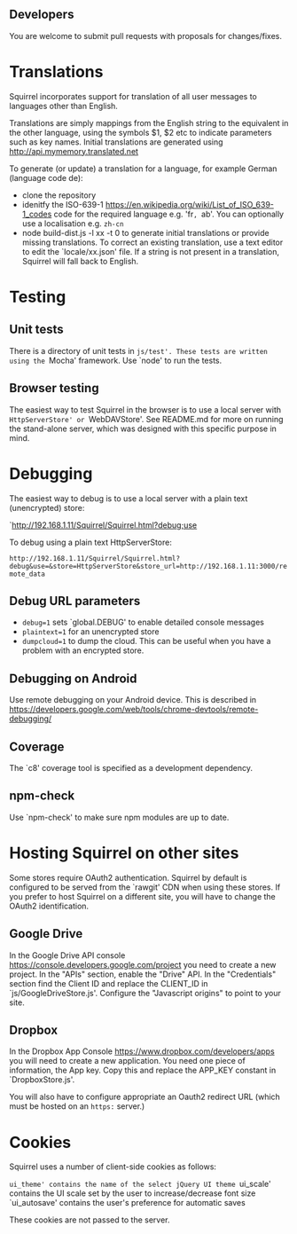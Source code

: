 ## Developers

You are welcome to submit pull requests with proposals for changes/fixes.

# Translations

Squirrel incorporates support for translation of all user messages to
languages other than English.

Translations are simply mappings from the English string to the equivalent
in the other language, using the symbols $1, $2 etc to indicate parameters
such as key names. Initial translations are generated using
http://api.mymemory.translated.net

To generate (or update) a translation for a language, for example German
(language code de):
- clone the repository
- idenitfy the ISO-639-1 https://en.wikipedia.org/wiki/List_of_ISO_639-1_codes code for the required language e.g. 'fr`, `ab'. You can optionally use a localisation e.g. `zh-cn`
- node build-dist.js -l xx -t 0
to generate initial translations or provide missing translations. To correct an existing translation, use a text editor to edit the `locale/xx.json' file. If a string is not present in a translation, Squirrel will fall back to English.

# Testing

## Unit tests

There is a directory of unit tests in `js/test'. These tests are written using the `Mocha' framework. Use `node' to run the tests.

## Browser testing

The easiest way to test Squirrel in the browser is to use a local server
with `HttpServerStore' or `WebDAVStore'. See README.md for more on running
the stand-alone server, which was designed with this specific purpose in mind.

# Debugging

The easiest way to debug is to use a local server with a plain text
(unencrypted) store:

`http://192.168.1.11/Squirrel/Squirrel.html?debug;use

To debug using a plain text HttpServerStore:

`http://192.168.1.11/Squirrel/Squirrel.html?debug&use=&store=HttpServerStore&store_url=http://192.168.1.11:3000/remote_data`

## Debug URL parameters
- `debug=1` sets `global.DEBUG' to enable detailed console messages
- `plaintext=1` for an unencrypted store
- `dumpcloud=1` to dump the cloud. This can be useful when you have a problem with an encrypted store.

## Debugging on Android

Use remote debugging on your Android device. This is described in https://developers.google.com/web/tools/chrome-devtools/remote-debugging/

## Coverage
The `c8' coverage tool is specified as a development dependency.

## npm-check
Use `npm-check' to make sure npm modules are up to date.

# Hosting Squirrel on other sites

Some stores require OAuth2 authentication. Squirrel by default is configured
to be served from the `rawgit' CDN when using these stores. If you prefer to
host Squirrel on a different site, you will have to change the OAuth2
identification.

## Google Drive

In the Google Drive API console https://console.developers.google.com/project
you need to create a new project. In the "APIs" section, enable the "Drive" API.
In the "Credentials" section find the Client ID and replace the CLIENT_ID
in `js/GoogleDriveStore.js'. Configure the "Javascript origins"
to point to your site.

## Dropbox

In the Dropbox App Console https://www.dropbox.com/developers/apps you will
need to create a new application. You need one piece of information, the
App key. Copy this and replace the APP_KEY constant in
`DropboxStore.js'.

You will also have to configure appropriate an Oauth2 redirect URL (which
must be hosted on an `https:` server.)

# Cookies

Squirrel uses a number of client-side cookies as follows:

`ui_theme' contains the name of the select jQuery UI theme
`ui_scale' contains the UI scale set by the user to increase/decrease font size
`ui_autosave' contains the user's preference for automatic saves

These cookies are not passed to the server.
